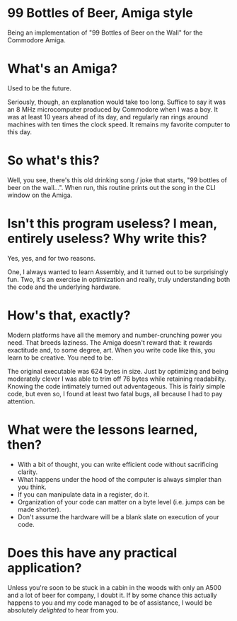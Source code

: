 # 99 Bottles of Beer, Amiga style
Being an implementation of "99 Bottles of Beer on the Wall" for the Commodore Amiga.

# What's an Amiga?
Used to be the future. 

Seriously, though, an explanation would take too long. Suffice to say it was an 8 MHz microcomputer produced by Commodore when I was a boy. It was at least 10 years ahead of its day, and regularly ran rings around machines with ten times the clock speed. It remains my favorite computer to this day.

# So what's this?
Well, you see, there's this old drinking song / joke that starts, "99 bottles of beer on the wall...". When run, this routine prints out the song in the CLI window on the Amiga.

# Isn't this program useless? I mean, entirely useless? Why write this?
Yes, yes, and for two reasons. 

One, I always wanted to learn Assembly, and it turned out to be surprisingly fun. Two, it's an exercise in optimization and really, truly understanding both the code and the underlying hardware.

# How's that, exactly?
Modern platforms have all the memory and number-crunching power you need. That breeds laziness. The Amiga doesn't reward that: it rewards exactitude and, to some degree, art. When you write code like this, you learn to be creative. You need to be. 

The original executable was 624 bytes in size. Just by optimizing and being moderately clever I was able to trim off 76 bytes while retaining readability. Knowing the code intimately turned out adventageous. This is fairly simple code, but even so, I found at least two fatal bugs, all because I had to pay attention.

# What were the lessons learned, then?
* With a bit of thought, you can write efficient code without sacrificing clarity.
* What happens under the hood of the computer is always simpler than you think.
* If you can manipulate data in a register, do it.
* Organization of your code can matter on a byte level (i.e. jumps can be made shorter).
* Don't assume the hardware will be a blank slate on execution of your code.

# Does this have any practical application?
Unless you're soon to be stuck in a cabin in the woods with only an A500 and a lot of beer for company, I doubt it. If by some chance this actually happens to you and my code managed to be of assistance, I would be absolutely _delighted_ to hear from you.
